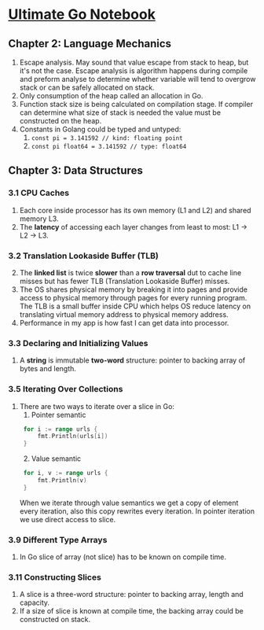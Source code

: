 # [Ultimate Go Notebook](https://www.amazon.com/Ultimate-Go-Notebook-William-Kennedy/dp/1737384426)

## Chapter 2: Language Mechanics

1. Escape analysis. May sound that value escape from stack to heap, but it's not the case. Escape analysis is algorithm
   happens during compile and preform analyse to determine whether variable will tend to overgrow stack or can be safely
   allocated on stack.
2. Only consumption of the heap called an allocation in Go.
3. Function stack size is being calculated on compilation stage. If compiler can determine what size of stack is needed
   the value must be constructed on the heap.
4. Constants in Golang could be typed and untyped:
    1. `const pi = 3.141592 // kind: floating point`
    2. `const pi float64 = 3.141592 // type: float64`

## Chapter 3: Data Structures

### 3.1 CPU Caches

1. Each core inside processor has its own memory (L1 and L2) and shared memory L3.
2. The **latency** of accessing each layer changes from least to most: L1 -> L2 -> L3.

### 3.2 Translation Lookaside Buffer (TLB)

2. The **linked list** is twice **slower** than a **row traversal** dut to cache line misses but has fewer TLB (Translation
   Lookaside Buffer) misses.
3. The OS shares physical memory by breaking it into pages and provide access to physical memory through pages for every
   running program. The TLB is a small buffer inside CPU which helps OS reduce latency on translating virtual memory
   address to physical memory address.
4. Performance in my app is how fast I can get data into processor.

### 3.3 Declaring and Initializing Values

1. A **string** is immutable **two-word** structure: pointer to backing array of bytes and length.

### 3.5 Iterating Over Collections

1. There are two ways to iterate over a slice in Go:
    1. Pointer semantic
   ```go
    for i := range urls {
        fmt.Println(urls[i])
    } 
   ```
    2. Value semantic
   ```go
    for i, v := range urls {
        fmt.Println(v)
    } 
   ```
   When we iterate through value semantics we get a copy of element every iteration, also this copy rewrites every
   iteration. In pointer iteration we use direct access to slice.

### 3.9 Different Type Arrays

1. In Go slice of array (not slice) has to be known on compile time.

### 3.11 Constructing Slices

1. A slice is a three-word structure: pointer to backing array, length and capacity.
2. If a size of slice is known at compile time, the backing array could be constructed on stack.